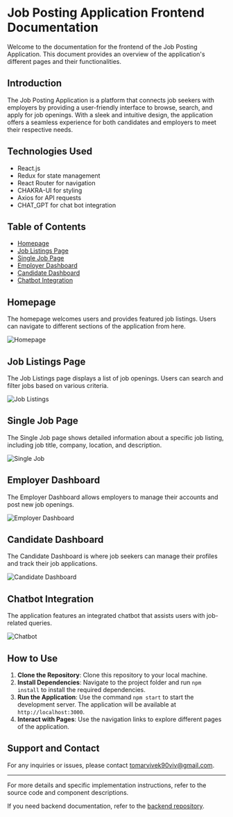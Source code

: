 # Job Posting Application Frontend Documentation

Welcome to the documentation for the frontend of the Job Posting Application. This document provides an overview of the application's different pages and their functionalities.

## Introduction

The Job Posting Application is a platform that connects job seekers with employers by providing a user-friendly interface to browse, search, and apply for job openings. With a sleek and intuitive design, the application offers a seamless experience for both candidates and employers to meet their respective needs.

## Technologies Used
- React.js
- Redux for state management
- React Router for navigation
- CHAKRA-UI for styling
- Axios for API requests
- CHAT_GPT for chat bot integration


## Table of Contents

- [Homepage](#homepage)
- [Job Listings Page](#job-listings-page)
- [Single Job Page](#single-job-page)
- [Employer Dashboard](#employer-dashboard)
- [Candidate Dashboard](#candidate-dashboard)
- [Chatbot Integration](#chatbot-integration)

## Homepage

The homepage welcomes users and provides featured job listings. Users can navigate to different sections of the application from here.

![Homepage](https://i.pinimg.com/750x/b0/05/01/b00501df4556da22f99992bd640e0553.jpg)

## Job Listings Page

The Job Listings page displays a list of job openings. Users can search and filter jobs based on various criteria.

![Job Listings](https://i.pinimg.com/750x/99/5c/8d/995c8dfc4cc6272d6ca6b851b60f3d76.jpg)

## Single Job Page

The Single Job page shows detailed information about a specific job listing, including job title, company, location, and description.

![Single Job](https://i.pinimg.com/750x/a4/36/3e/a4363e832ac615b65ec82c17596d4466.jpg)

## Employer Dashboard

The Employer Dashboard allows employers to manage their accounts and post new job openings.

![Employer Dashboard](https://i.pinimg.com/750x/dd/98/c4/dd98c4546f83d0f38a7fe39fa5632380.jpg)

## Candidate Dashboard

The Candidate Dashboard is where job seekers can manage their profiles and track their job applications.

![Candidate Dashboard](https://i.pinimg.com/750x/54/2b/b5/542bb5cb723720692073aee7dec88376.jpg)

## Chatbot Integration

The application features an integrated chatbot that assists users with job-related queries.

![Chatbot](https://i.pinimg.com/750x/8d/c9/23/8dc923c0f372e1a3a5d6e3489c763232.jpg)

## How to Use

1. **Clone the Repository**: Clone this repository to your local machine.
2. **Install Dependencies**: Navigate to the project folder and run `npm install` to install the required dependencies.
3. **Run the Application**: Use the command `npm start` to start the development server. The application will be available at `http://localhost:3000`.
4. **Interact with Pages**: Use the navigation links to explore different pages of the application.

## Support and Contact

For any inquiries or issues, please contact [tomarvivek90viv@gmail.com]().

---

For more details and specific implementation instructions, refer to the source code and component descriptions.

If you need backend documentation, refer to the [backend repository](https://github.com/your-username/backend-repo).
